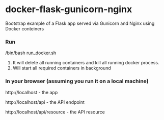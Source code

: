 # docker-flask-gunicorn-nginx
Bootstrap example of a Flask app served via Gunicorn and Nginx using Docker conteiners


### Run

/bin/bash run_docker.sh

1. It will delete all running containers and kill all running docker process.
2. Will start all required containers in background

### In your browser (assuming you run it on a local machine)

http://localhost - the app

http://localhost/api - the API endpoint

http://localhost/api/resource - the API resource
